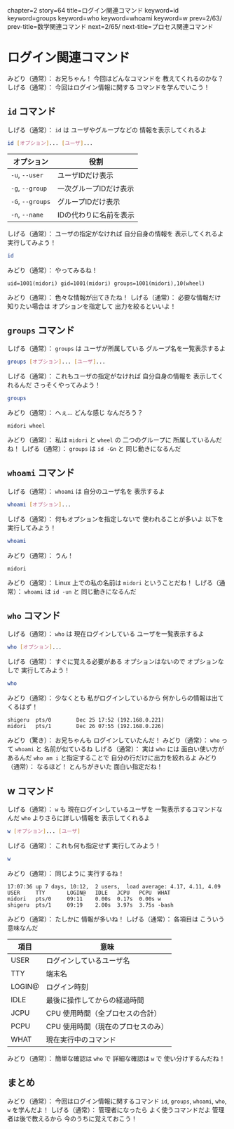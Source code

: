 chapter=2
story=64
title=ログイン関連コマンド
keyword=id
keyword=groups
keyword=who
keyword=whoami
keyword=w
prev=2/63/
prev-title=数学関連コマンド
next=2/65/
next-title=プロセス関連コマンド

# ログイン関連コマンド

みどり（通常）：
  お兄ちゃん！
  今回はどんなコマンドを
  教えてくれるのかな？
しげる（通常）：
  今回はログイン情報に関する
  コマンドを学んでいこう！

## `id` コマンド

しげる（通常）：
  `id` は
  ユーザやグループなどの
  情報を表示してくれるよ

```bash
id [オプション]... [ユーザ]...
```

オプション       | 役割
---------------- | ----
`-u`, `--user`   | ユーザIDだけ表示
`-g`, `--group`  | 一次グループIDだけ表示
`-G`, `--groups` | グループIDだけ表示
`-n`, `--name`   | IDの代わりに名前を表示

しげる（通常）：
  ユーザの指定がなければ
  自分自身の情報を
  表示してくれるよ
  実行してみよう！

```bash
id
```

みどり（通常）：
  やってみるね！

```console
uid=1001(midori) gid=1001(midori) groups=1001(midori),10(wheel)
```

みどり（通常）：
  色々な情報が出てきたね！
しげる（通常）：
  必要な情報だけ
  知りたい場合は
  オプションを指定して
  出力を絞るといいよ！

## `groups` コマンド

しげる（通常）：
  `groups` は
  ユーザが所属している
  グループ名を一覧表示するよ

```bash
groups [オプション]... [ユーザ]...
```

しげる（通常）：
  これもユーザの指定がなければ
  自分自身の情報を
  表示してくれるんだ
  さっそくやってみよう！

```bash
groups
```

みどり（通常）：
  へぇ…
  どんな感じ
  なんだろう？

```console
midori wheel
```

みどり（通常）：
  私は `midori` と `wheel` の
  二つのグループに
  所属しているんだね！
しげる（通常）：
  `groups` は
  `id -Gn` と
  同じ動きになるんだ

## `whoami` コマンド

しげる（通常）：
  `whoami` は
  自分のユーザ名を
  表示するよ

```bash
whoami [オプション]...
```

しげる（通常）：
  何もオプションを指定しないで
  使われることが多いよ
  以下を実行してみよう！

```bash
whoami
```

みどり（通常）：
  うん！

```console
midori
```

みどり（通常）：
  Linux 上での私の名前は
  `midori` ということだね！
しげる（通常）：
  `whoami` は
  `id -un` と
  同じ動きになるんだ

## `who` コマンド

しげる（通常）：
  `who` は
  現在ログインしている
  ユーザを一覧表示するよ

```bash
who [オプション]...
```

しげる（通常）：
  すぐに覚える必要がある
  オプションはないので
  オプションなしで
  実行してみよう！

```bash
who
```

みどり（通常）：
  少なくとも
  私がログインしているから
  何かしらの情報は出てくるはず！

```console
shigeru  pts/0        Dec 25 17:52 (192.168.0.221)
midori   pts/1        Dec 26 07:55 (192.168.0.226)
```

みどり（驚き）：
  お兄ちゃんも
  ログインしていたんだ！
みどり（通常）：
  `who` って
   `whoami` と
  名前が似ているね
しげる（通常）：
  実は `who` には
  面白い使い方があるんだ
  `who am i` と指定することで
  自分の行だけに出力を絞れるよ
みどり（通常）：
  なるほど！
  とんちがきいた
  面白い指定だね！

## w コマンド

しげる（通常）：
  `w` も
  現在ログインしているユーザを
  一覧表示するコマンドなんだ
  `who` よりさらに詳しい情報を
  表示してくれるよ

```bash
w [オプション]... [ユーザ]
```

しげる（通常）：
  これも何も指定せず
  実行してみよう！

```bash
w
```

みどり（通常）：
  同じように
  実行するね！

```console
17:07:36 up 7 days, 10:12,  2 users,  load average: 4.17, 4.11, 4.09
USER     TTY       LOGIN@   IDLE   JCPU   PCPU  WHAT
midori   pts/0     09:11    0.00s  0.17s  0.00s w
shigeru  pts/1     09:19    2.00s  3.97s  3.75s -bash
```

みどり（通常）：
  たしかに
  情報が多いね！
しげる（通常）：
  各項目は
  こういう意味なんだ

項目   | 意味
------ | ----
USER   | ログインしているユーザ名
TTY    | 端末名
LOGIN@ | ログイン時刻
IDLE   | 最後に操作してからの経過時間
JCPU   | CPU 使用時間（全プロセスの合計）
PCPU   | CPU 使用時間（現在のプロセスのみ）
WHAT   | 現在実行中のコマンド

みどり（通常）：
  簡単な確認は `who` で
  詳細な確認は `w` で
  使い分けするんだね！

## まとめ

みどり（通常）：
  今回はログイン情報に関するコマンド
  `id`, `groups`, `whoami`, `who`, `w`
  を学んだよ！
しげる（通常）：
  管理者になったら
  よく使うコマンドだよ
  管理者は後で教えるから
  今のうちに覚えておこう！

